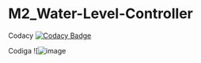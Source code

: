 # M2_Water-Level-Controller
Codacy [![Codacy Badge](https://app.codacy.com/project/badge/Grade/c378f37419424decac62b2622ebe1ff7)](https://www.codacy.com/gh/HemantRam/M2_Water-Level-Controller/dashboard?utm_source=github.com&amp;utm_medium=referral&amp;utm_content=HemantRam/M2_Water-Level-Controller&amp;utm_campaign=Badge_Grade)

Codiga ![![image](https://user-images.githubusercontent.com/101475964/164979906-79fe69b6-82e6-4b73-b7d5-402a5052ff94.png)
